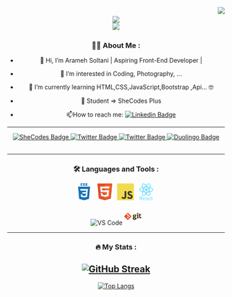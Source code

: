  <div id="header" align="right">
 <img src="https://media3.giphy.com/media/9nB2R4VkKRe5qznOhF/giphy.gif" width="100"/>
</div>

<div id="header" align="center">
 
<img src="https://camo.githubusercontent.com/b40aa6e0a49e00065a11b3773f9f4d7098be2fed4da538a0a32abb74992a7869/68747470733a2f2f726973686176616e616e642e6769746875622e696f2f7374617469632f696d616765732f6772656574696e67732e676966" align="center" style="width: 50%; max-width: 80%;" data-canonical-src="https://rishavanand.github.io/static/images/greetings.gif">
</div>

<div id="header" align="center">

   <img src="https://media4.giphy.com/media/eDDrmbtY0aSAII8ffT/giphy.gif" width="100"/>

 
 ### :woman_technologist: About Me :

 
- 👋 Hi, I’m Arameh Soltani | Aspiring Front-End Developer |
- 👀 I’m interested in Coding, Photography, ...
- 🌱 I’m currently learning HTML,CSS,JavaScript,Bootstrap ,Api... 🤓
- 💞️ Student => SheCodes Plus 

- :mailbox:How to reach me: [![Linkedin Badge](https://img.shields.io/badge/-AramehSoltani-blue?style=flat&logo=Linkedin&logoColor=white)](https://www.linkedin.com/in/arameh-soltani)




 <div id="header" align="center">

  
  
---
 
  
 <div id="badges">
 
  <a href="https://www.shecodes.io/students/544-arameh-soltani">
    <img src="https://img.shields.io/badge/SheCodes profile-purple?style=for-the-badge&logo=shecodes&logoColor=white" alt="SheCodes Badge"/>
  </a>
   <a href="https://www.instagram.com/arameh_soltani/">
    <img src="https://img.shields.io/badge/Instagram-orange?style=for-the-badge&logo=instagram&logoColor=white" alt="Twitter Badge"/>
  <a href="https://twitter.com/arameh_soltani">
    <img src="https://img.shields.io/badge/Twitter-blue?style=for-the-badge&logo=twitter&logoColor=white" alt="Twitter Badge"/>
  </a>
    <a href="https://www.duolingo.com/profile/aramehsl">
    <img src="https://img.shields.io/badge/Duolingo-green?style=for-the-badge&logo=duolingo&logoColor=white" alt="Duolingo Badge"/>
  </a>
</div>
 <img src="https://komarev.com/ghpvc/?username=AramehSL&style=flat-square&color=blue" alt=""/>
  </div>

---
### :hammer_and_wrench: Languages and Tools :

<div>


  <img src="https://github.com/devicons/devicon/blob/master/icons/css3/css3-plain-wordmark.svg"  title="CSS3" alt="CSS" width="40" height="40"/>&nbsp;
  <img src="https://github.com/devicons/devicon/blob/master/icons/html5/html5-original.svg" title="HTML5" alt="HTML" width="40" height="40"/>&nbsp;
  <img src="https://github.com/devicons/devicon/blob/master/icons/javascript/javascript-original.svg" title="JavaScript" alt="JavaScript" width="40" height="40"/>&nbsp;
   <img src="https://github.com/devicons/devicon/blob/master/icons/react/react-original-wordmark.svg" title="React" alt="React" width="40" height="40"/>&nbsp;

  <img title="VS Code" alt="VS Code" width="40px" src="https://camo.githubusercontent.com/e9141be13e6bea8c50af6d48f64700246faed666040ead23e74d4fc27bf411e3/68747470733a2f2f696d672e69636f6e73382e636f6d2f666c75656e742f34382f3030303030302f76697375616c2d73747564696f2d636f64652d323031392e706e67" data-canonical-src="https://img.icons8.com/fluent/48/000000/visual-studio-code-2019.png" style="max-width: 100%;">
 <img title="git" alt="git" width="40px" src="https://raw.githubusercontent.com/github/explore/master/topics/git/git.png" style="max-width: 100%;">
  </div>

---
### :fire: My Stats :

[![GitHub Streak](http://github-readme-streak-stats.herokuapp.com?user=AramehSL&theme=dark&background=000000)](https://git.io/streak-stats)
---

 [![Top Langs](https://github-readme-stats.vercel.app/api/top-langs/?username=AramehSL&layout=compact&theme=vision-friendly-dark)](https://github.com/anuraghazra/github-readme-stats)


</div>
